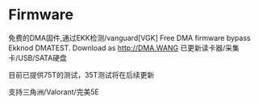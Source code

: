 # Firmware
免费的DMA固件,通过EKK检测/vanguard[VGK] Free DMA firmware bypass Ekknod DMATEST.
Download as 
http://DMA.WANG
已更新读卡器/采集卡/USB/SATA硬盘

目前已提供75T的测试，35T测试将在后续更新

支持三角洲/Valorant/完美5E